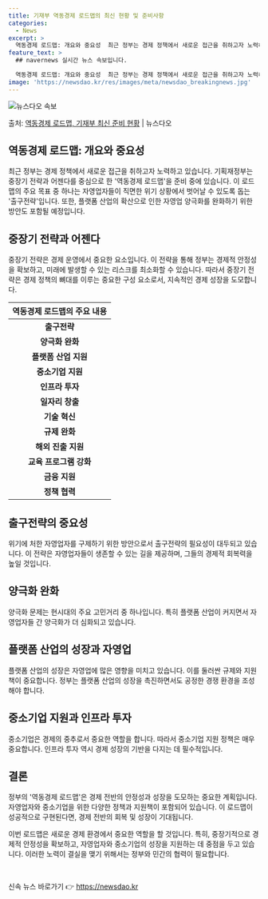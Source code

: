 ```yaml
---
title: 기재부 역동경제 로드맵의 최신 현황 및 준비사항
categories:
  - News
excerpt: >
  역동경제 로드맵: 개요와 중요성  최근 정부는 경제 정책에서 새로운 접근을 취하고자 노력하고 있습니다. 기획…
feature_text: >
  ## navernews 실시간 뉴스 속보입니다.

  역동경제 로드맵: 개요와 중요성  최근 정부는 경제 정책에서 새로운 접근을 취하고자 노력하고 있습니다. 기획…
image: 'https://newsdao.kr/res/images/meta/newsdao_breakingnews.jpg'
---
```


![뉴스다오 속보](https://newsdao.kr/res/images/meta/newsdao_breakingnews.jpg)

<p>출처: <a href="https://newsdao.kr/4265" rel="dofollow">역동경제 로드맵, 기재부 최신 준비 현황</a> | 뉴스다오</p>

<h2 data-ke-size="size26">역동경제 로드맵: 개요와 중요성</h2>
<p data-ke-size="size16">최근 정부는 경제 정책에서 새로운 접근을 취하고자 노력하고 있습니다. 기획재정부는 중장기 전략과 어젠다를 중심으로 한 '역동경제 로드맵'을 준비 중에 있습니다. 이 로드맵의 주요 목표 중 하나는 자영업자들이 직면한 위기 상황에서 벗어날 수 있도록 돕는 '출구전략'입니다. 또한, 플랫폼 산업의 확산으로 인한 자영업 양극화를 완화하기 위한 방안도 포함될 예정입니다.</p>

<h2 data-ke-size="size26">중장기 전략과 어젠다</h2>
<p data-ke-size="size16">중장기 전략은 경제 운영에서 중요한 요소입니다. 이 전략을 통해 정부는 경제적 안정성을 확보하고, 미래에 발생할 수 있는 리스크를 최소화할 수 있습니다. 따라서 중장기 전략은 경제 정책의 뼈대를 이루는 중요한 구성 요소로서, 지속적인 경제 성장을 도모합니다.</p>

<table>
<thead>
<tr>
<th style="text-align: center; height: 17px;"><b>역동경제 로드맵의 주요 내용</b></th>
</tr>
</thead>
<tbody>
<tr>
<td style="text-align: center; height: 17px;"><b>출구전략</b></td>
</tr>
<tr>
<td style="text-align: center; height: 17px;"><b>양극화 완화</b></td>
</tr>
<tr>
<td style="text-align: center; height: 17px;"><b>플랫폼 산업 지원</b></td>
</tr>
<tr>
<td style="text-align: center; height: 17px;"><b>중소기업 지원</b></td>
</tr>
<tr>
<td style="text-align: center; height: 17px;"><b>인프라 투자</b></td>
</tr>
<tr>
<td style="text-align: center; height: 17px;"><b>일자리 창출</b></td>
</tr>
<tr>
<td style="text-align: center; height: 17px;"><b>기술 혁신</b></td>
</tr>
<tr>
<td style="text-align: center; height: 17px;"><b>규제 완화</b></td>
</tr>
<tr>
<td style="text-align: center; height: 17px;"><b>해외 진출 지원</b></td>
</tr>
<tr>
<td style="text-align: center; height: 17px;"><b>교육 프로그램 강화</b></td>
</tr>
<tr>
<td style="text-align: center; height: 17px;"><b>금융 지원</b></td>
</tr>
<tr>
<td style="text-align: center; height: 17px;"><b>정책 협력</b></td>
</tr>
</tbody>
</table>

<h2 data-ke-size="size26">출구전략의 중요성</h2>
<p data-ke-size="size16">위기에 처한 자영업자를 구제하기 위한 방안으로서 출구전략의 필요성이 대두되고 있습니다. 이 전략은 자영업자들이 생존할 수 있는 길을 제공하며, 그들의 경제적 회복력을 높일 것입니다.</p>

<h2 data-ke-size="size26">양극화 완화</h2>
<p data-ke-size="size16">양극화 문제는 현시대의 주요 고민거리 중 하나입니다. 특히 플랫폼 산업이 커지면서 자영업자들 간 양극화가 더 심화되고 있습니다. </p>

<h2 data-ke-size="size26">플랫폼 산업의 성장과 자영업</h2>
<p data-ke-size="size16">플랫폼 산업의 성장은 자영업에 많은 영향을 미치고 있습니다. 이를 둘러싼 규제와 지원책이 중요합니다. 정부는 플랫폼 산업의 성장을 촉진하면서도 공정한 경쟁 환경을 조성해야 합니다.</p>

<h2 data-ke-size="size26">중소기업 지원과 인프라 투자</h2>
<p data-ke-size="size16">중소기업은 경제의 중추로서 중요한 역할을 합니다. 따라서 중소기업 지원 정책은 매우 중요합니다. 인프라 투자 역시 경제 성장의 기반을 다지는 데 필수적입니다.</p>

<h2 data-ke-size="size26">결론</h2>
<p data-ke-size="size16">정부의 '역동경제 로드맵'은 경제 전반의 안정성과 성장을 도모하는 중요한 계획입니다. 자영업자와 중소기업을 위한 다양한 정책과 지원책이 포함되어 있습니다. 이 로드맵이 성공적으로 구현된다면, 경제 전반의 회복 및 성장이 기대됩니다.</p>
<p data-ke-size="size16">이번 로드맵은 새로운 경제 환경에서 중요한 역할을 할 것입니다. 특히, 중장기적으로 경제적 안정성을 확보하고, 자영업자와 중소기업의 성장을 지원하는 데 중점을 두고 있습니다. 이러한 노력이 결실을 맺기 위해서는 정부와 민간의 협력이 필요합니다.</p>
<p data-ke-size="size16">&nbsp;</p> 

신속 뉴스 바로가기 👉 <a href="https://newsdao.kr" rel="dofollow">https://newsdao.kr</a>


